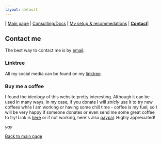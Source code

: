 ```yaml
---
layout: default
---
```

| [Main page](./) | [Consulting/Docs](./certs.html) | [My setup & recommedations](./recommend.html) | [**Contact**](./contact.html)|

## Contact me
The best way to contact me is by [email](mailto:vanessapw@protonmail.com).

### Linktree
All my social media can be found on my [linktree](https://linktr.ee/vanessapPT).

### Buy me a coffee
I found the ideology of this website pretty interesting. Although it can be used in many ways, in my case, if you donate I will _stricly_ use it to try new coffees while I am working or having some chill time - coffee is my fuel, so I will be very happy if someone donates or even send me some great coffee to try! Link is [here](https://buymeacoffee.com/PD9swEfHZx) or if not working, here's also [paypal](https://paypal.me/vanessapPT). Highly appreciated!


_yay_


[Back to main page](./)
